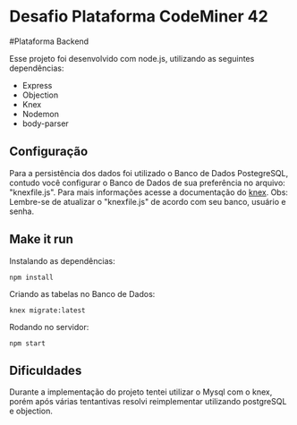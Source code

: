 # Desafio Plataforma CodeMiner 42
 
 #Plataforma Backend
 
 Esse projeto foi desenvolvido com node.js, utilizando as seguintes dependências: 
  
 * Express
 * Objection
 * Knex
 * Nodemon
 * body-parser
  
  ## Configuração
  
  Para a persistência dos dados foi  utilizado o Banco de Dados PostegreSQL, contudo você configurar o Banco de Dados de sua preferência no arquivo: "knexfile.js". Para mais informações acesse a documentação do [knex](http://knexjs.org).
  Obs: Lembre-se de atualizar o "knexfile.js" de acordo com seu banco, usuário e senha.
  
  ## Make it run
  Instalando as dependências:
  ```
  npm install
  ```
  Criando as tabelas no Banco de Dados:
  ```
  knex migrate:latest
  ```
  Rodando no servidor:
   ```
   npm start
   ```
   ## Dificuldades
   Durante a implementação do projeto tentei utilizar o Mysql com o knex, porém após várias tentantivas resolvi reimplementar utilizando postgreSQL e objection.
  
